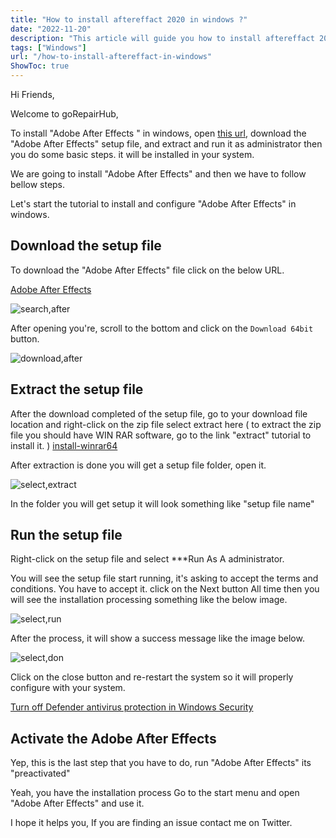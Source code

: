 ```yaml
---
title: "How to install aftereffact 2020 in windows ?"
date: "2022-11-20"
description: "This article will guide you how to install aftereffact 20 in windows"
tags: ["Windows"]
url: "/how-to-install-aftereffact-in-windows"
ShowToc: true
---
```

Hi Friends,

Welcome to  goRepairHub,

To install "Adobe After Effects " in windows, open <a href="https://getintopc.com/softwares/video-editing/adobe-after-effects-cc-2020-free-download-7151651/">
this url</a>, download the "Adobe After Effects" setup file, and extract and run it as administrator then you do some basic steps. it will be installed in your system.

We are going to install "Adobe After Effects" and then we have to follow bellow steps.

Let's start the tutorial to install and configure "Adobe After Effects" in windows.

## Download the setup file

To download the "Adobe After Effects" file click on the below URL.

<a href="https://getintopc.com/softwares/video-editing/adobe-after-effects-cc-2020-free-download-7151651/">Adobe After Effects</a>

![search,after](https://gorepairhub.github.io/images/2022-11-20-install-aftereffact-2020-21-in-windows.md/search-after.png)

After opening you're, scroll to the bottom and click on the `Download 64bit` button.

![download,after](https://gorepairhub.github.io/images/2022-11-20-install-aftereffact-2020-21-in-windows.md/passward.png)


## Extract the setup file

After the download completed of the setup file, go to your download file location and right-click on the zip file select extract here 
( to extract the zip file you should have WIN RAR software, go to the link "extract" tutorial to install it. ) <a href= "/how-to-install-winrar-in-windows/">install-winrar64</a>

After extraction is done you will get a setup file folder, open it.

![select,extract](https://gorepairhub.github.io/images/2022-11-20-install-aftereffact-2020-21-in-windows.md/extract.png)


In the folder you will get setup it will look something like "setup file name"

## Run the setup file

Right-click on the setup file and select ***Run As A administrator.


You will see the setup file start running, it's asking to accept the terms and conditions. You have to accept it.
click on the Next button All time then you will see the installation processing something like the below image.


![select,run](https://gorepairhub.github.io/images/2022-11-20-install-aftereffact-2020-21-in-windows.md/countinew.png)


After the process, it will show a success message like the image below.


![select,don](https://gorepairhub.github.io/images/2022-11-20-install-aftereffact-2020-21-in-windows.md/done.png)


Click on the close button and re-restart the system so it will properly configure with your system.

<a href="/how-to-disable-windows-defender/">Turn off Defender antivirus protection in Windows Security</a>

## Activate the Adobe After Effects

Yep, this is the last step that you have to do, run "Adobe After Effects" its "preactivated"


Yeah, you have the installation process Go to the start menu and open "Adobe After Effects" and use it.

I hope it helps you, If you are finding an issue contact me on Twitter.

